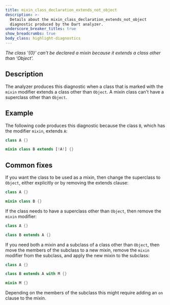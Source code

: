 ```yaml
---
title: mixin_class_declaration_extends_not_object
description: >-
  Details about the mixin_class_declaration_extends_not_object
  diagnostic produced by the Dart analyzer.
underscore_breaker_titles: true
show_breadcrumbs: true
body_class: highlight-diagnostics
---
```


_The class '{0}' can't be declared a mixin because it extends a class other than
'Object'._

## Description

The analyzer produces this diagnostic when a class that is marked with
the `mixin` modifier extends a class other than `Object`. A mixin class
can't have a superclass other than `Object`.

## Example

The following code produces this diagnostic because the class `B`, which
has the modifier `mixin`, extends `A`:

```dart
class A {}

mixin class B extends [!A!] {}
```

## Common fixes

If you want the class to be used as a mixin, then change the superclass to
`Object`, either explicitly or by removing the extends clause:

```dart
class A {}

mixin class B {}
```

If the class needs to have a superclass other than `Object`, then remove
the `mixin` modifier:

```dart
class A {}

class B extends A {}
```

If you need both a mixin and a subclass of a class other than `Object`,
then move the members of the subclass to a new mixin, remove the `mixin`
modifier from the subclass, and apply the new mixin to the subclass:

```dart
class A {}

class B extends A with M {}

mixin M {}
```

Depending on the members of the subclass this might require adding an `on`
clause to the mixin.
